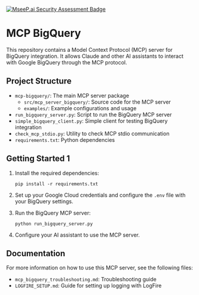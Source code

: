 [![MseeP.ai Security Assessment Badge](https://mseep.net/pr/larkinmaxim-pydanticaimcp-badge.png)](https://mseep.ai/app/larkinmaxim-pydanticaimcp)

# MCP BigQuery

This repository contains a Model Context Protocol (MCP) server for BigQuery integration. It allows Claude and other AI assistants to interact with Google BigQuery through the MCP protocol.

## Project Structure

- `mcp-bigquery/`: The main MCP server package
  - `src/mcp_server_bigquery/`: Source code for the MCP server
  - `examples/`: Example configurations and usage
- `run_bigquery_server.py`: Script to run the BigQuery MCP server
- `simple_bigquery_client.py`: Simple client for testing BigQuery integration
- `check_mcp_stdio.py`: Utility to check MCP stdio communication
- `requirements.txt`: Python dependencies

## Getting Started 1

1. Install the required dependencies:
   ```
   pip install -r requirements.txt
   ```

2. Set up your Google Cloud credentials and configure the `.env` file with your BigQuery settings.

3. Run the BigQuery MCP server:
   ```
   python run_bigquery_server.py
   ```

4. Configure your AI assistant to use the MCP server.

## Documentation

For more information on how to use this MCP server, see the following files:
- `mcp_bigquery_troubleshooting.md`: Troubleshooting guide
- `LOGFIRE_SETUP.md`: Guide for setting up logging with LogFire
